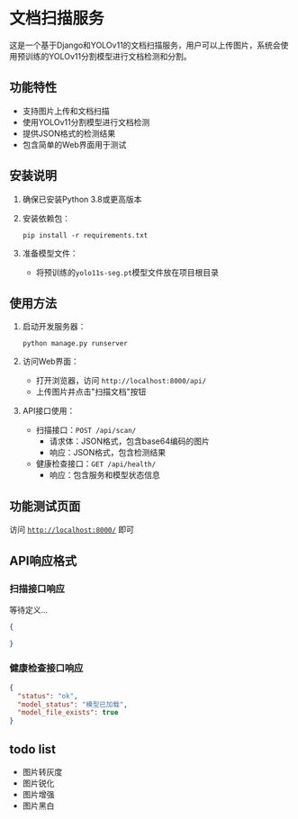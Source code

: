 # 文档扫描服务

这是一个基于Django和YOLOv11的文档扫描服务，用户可以上传图片，系统会使用预训练的YOLOv11分割模型进行文档检测和分割。

## 功能特性

- 支持图片上传和文档扫描
- 使用YOLOv11分割模型进行文档检测
- 提供JSON格式的检测结果
- 包含简单的Web界面用于测试

## 安装说明

1. 确保已安装Python 3.8或更高版本

2. 安装依赖包：
   ```
   pip install -r requirements.txt
   ```

3. 准备模型文件：
   - 将预训练的`yolo11s-seg.pt`模型文件放在项目根目录

## 使用方法

1. 启动开发服务器：
   ```
   python manage.py runserver
   ```

2. 访问Web界面：
   - 打开浏览器，访问 `http://localhost:8000/api/`
   - 上传图片并点击"扫描文档"按钮

3. API接口使用：
   - 扫描接口：`POST /api/scan/`
     - 请求体：JSON格式，包含base64编码的图片
     - 响应：JSON格式，包含检测结果
   - 健康检查接口：`GET /api/health/`
     - 响应：包含服务和模型状态信息

## 功能测试页面

访问 [`http://localhost:8000/`](http://localhost:8000/) 即可

## API响应格式

### 扫描接口响应

等待定义...

```json
{
  
}
```

### 健康检查接口响应
```json
{
  "status": "ok",
  "model_status": "模型已加载",
  "model_file_exists": true
}
```

## todo list

- 图片转灰度
- 图片锐化
- 图片增强
- 图片黑白